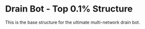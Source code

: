 # Drain Bot - Top 0.1% Structure

This is the base structure for the ultimate multi-network drain bot.